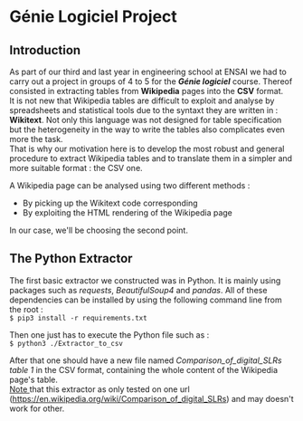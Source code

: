 # Génie Logiciel Project

## Introduction

As part of our third and last year in engineering school at ENSAI we had to carry out a project in groups of 4 to 5 for the ***Génie logiciel*** course.
Thereof consisted in extracting tables from **Wikipedia** pages into the **CSV** format. <br>
It is not new that Wikipedia tables are difficult to exploit and analyse by spreadsheets and statistical tools due to the syntaxt they are written in : **Wikitext**. Not only this language was not designed for table specification but the heterogeneity in the way to write the tables also complicates even more the task. <br>
That is why our motivation here is to develop the most robust and general procedure to extract Wikipedia tables and to translate them in a simpler and more suitable format : the CSV one. <br>

A Wikipedia page can be analysed using two different methods : <br>
- By picking up the Wikitext code corresponding
- By exploiting the HTML rendering of the Wikipedia page 

In our case, we'll be choosing the second point. 

## The Python Extractor

The first basic extractor we constructed was in Python. It is mainly using packages such as *requests*, *BeautifulSoup4* and *pandas*. All of these dependencies can be installed by using the following command line from the root : <br>
``` $ pip3 install -r requirements.txt ``` <br>

Then one just has to execute the Python file such as : <br>
``` $ python3 ./Extractor_to_csv ``` <br>

After that one should have a new file named *Comparison_of_digital_SLRs table 1* in the CSV format, containing the whole content of the Wikipedia page's table. <br>
<u> Note </u> that this extractor as only tested on one url (https://en.wikipedia.org/wiki/Comparison_of_digital_SLRs) and may doesn't work for other. 

